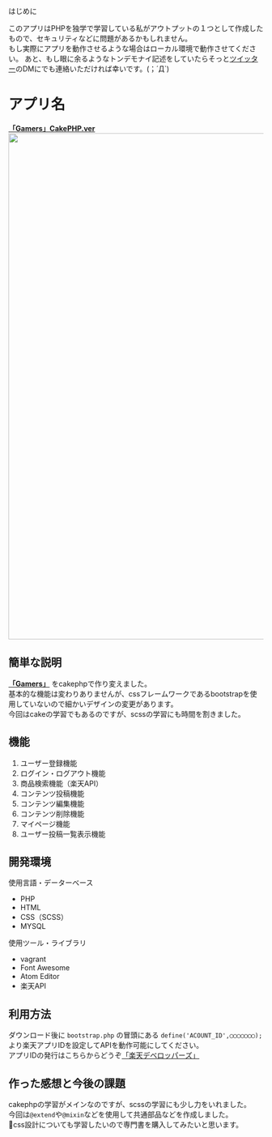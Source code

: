 
はじめに

このアプリはPHPを独学で学習している私がアウトプットの１つとして作成したもので、セキュリティなどに問題があるかもしれません。  
もし実際にアプリを動作させるような場合はローカル環境で動作させてください。
あと、もし眼に余るようなトンデモナイ記述をしていたらそっと<a href="https://twitter.com/float_top">ツイッター</a>のDMにでも連絡いただければ幸いです。(；´Д`)


アプリ名
====
**<a href="https://4.kagome.xyz/games/">「Gamers」CakePHP.ver</a>**
<img src="https://user-images.githubusercontent.com/52596476/64937050-aa45bd00-d893-11e9-9aea-b8facf5e4a7c.png" width=1000>

## 簡単な説明

**<a href="https://games.kagomeee.com">「Gamers」</a>**
をcakephpで作り変えました。  
基本的な機能は変わりありませんが、cssフレームワークであるbootstrapを使用していないので細かいデザインの変更があります。  
今回はcakeの学習でもあるのですが、scssの学習にも時間を割きました。



## 機能
1. ユーザー登録機能
1. ログイン・ログアウト機能
1. 商品検索機能（楽天API）
1. コンテンツ投稿機能
1. コンテンツ編集機能
1. コンテンツ削除機能
1. マイページ機能
1. ユーザー投稿一覧表示機能


## 開発環境
使用言語・データーベース
* PHP
* HTML
* CSS（SCSS）
* MYSQL  

使用ツール・ライブラリ
* vagrant
* Font Awesome
* Atom Editor
* 楽天API

## 利用方法

ダウンロード後に `bootstrap.php` の冒頭にある
`define('ACOUNT_ID',◯◯◯◯◯◯◯);`より楽天アプリIDを設定してAPIを動作可能にしてください。  
アプリIDの発行はこちらからどうぞ<a href='https://webservice.rakuten.co.jp/'>「楽天デベロッパーズ」</a>


## 作った感想と今後の課題

cakephpの学習がメインなのですが、scssの学習にも少し力をいれました。  
今回は`@extend`や`@mixin`などを使用して共通部品などを作成しました。  
css設計についても学習したいので専門書を購入してみたいと思います。
